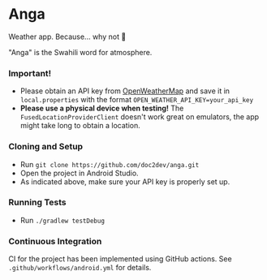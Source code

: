 # Anga
Weather app. Because... why not 🙂

"Anga" is the Swahili word for atmosphere.

### Important!
- Please obtain an API key from [OpenWeatherMap](https://openweathermap.org/api) and save it in `local.properties` with the format `OPEN_WEATHER_API_KEY=your_api_key`
- **Please use a physical device when testing!** The `FusedLocationProviderClient` doesn't work great on emulators, the app might take long to obtain a location.

### Cloning and Setup
- Run `git clone https://github.com/doc2dev/anga.git`
- Open the project in Android Studio.
- As indicated above, make sure your API key is properly set up.

### Running Tests
- Run `./gradlew testDebug`

### Continuous Integration
CI for the project has been implemented using GitHub actions. See `.github/workflows/android.yml` for details.

